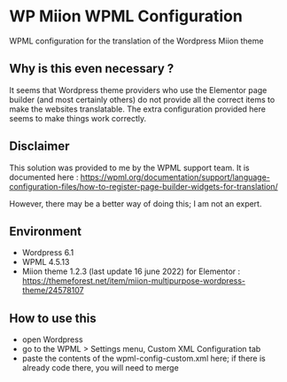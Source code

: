 # WP Miion WPML Configuration
WPML configuration for the translation of the Wordpress Miion theme

## Why is this even necessary ?
It seems that Wordpress theme providers who use the Elementor page builder (and most certainly others) do not provide all the correct items to make the websites translatable. The extra configuration provided here seems to make things work correctly.

## Disclaimer
This solution was provided to me by the WPML support team.
It is documented here :
https://wpml.org/documentation/support/language-configuration-files/how-to-register-page-builder-widgets-for-translation/

However, there may be a better way of doing this; I am not an expert.

## Environment
- Wordpress 6.1
- WPML 4.5.13
- Miion theme 1.2.3 (last update 16 june 2022) for Elementor : https://themeforest.net/item/miion-multipurpose-wordpress-theme/24578107

## How to use this
- open Wordpress
- go to the WPML > Settings menu, Custom XML Configuration tab
- paste the contents of the wpml-config-custom.xml here; if there is already code there, you will need to merge
